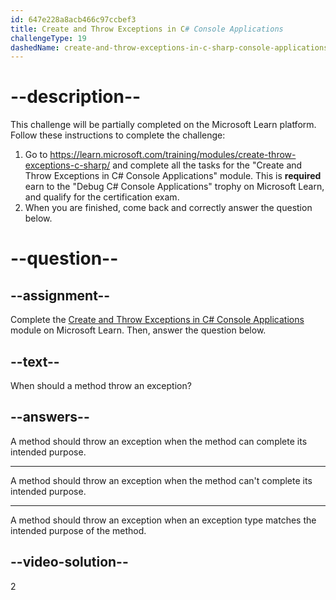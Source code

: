 ```yaml
---
id: 647e228a8acb466c97ccbef3
title: Create and Throw Exceptions in C# Console Applications
challengeType: 19
dashedName: create-and-throw-exceptions-in-c-sharp-console-applications
---
```


# --description--

This challenge will be partially completed on the Microsoft Learn platform. Follow these instructions to complete the challenge:

1. Go to <a href="https://learn.microsoft.com/training/modules/create-throw-exceptions-c-sharp/" target="_blank" rel="noreferrer">https://learn.microsoft.com/training/modules/create-throw-exceptions-c-sharp/</a> and complete all the tasks for the "Create and Throw Exceptions in C# Console Applications" module. This is **required** earn to the "Debug C# Console Applications" trophy on Microsoft Learn, and qualify for the certification exam.
1. When you are finished, come back and correctly answer the question below.

# --question--

## --assignment--

Complete the [Create and Throw Exceptions in C# Console Applications](https://learn.microsoft.com/training/modules/create-throw-exceptions-c-sharp/) module on Microsoft Learn. Then, answer the question below.

## --text--

When should a method throw an exception?

## --answers--

A method should throw an exception when the method can complete its intended purpose.

---

A method should throw an exception when the method can't complete its intended purpose.

---

A method should throw an exception when an exception type matches the intended purpose of the method.

## --video-solution--

2
